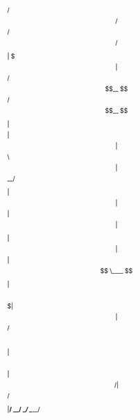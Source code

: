  /$$   /$$  /$$$$$$   /$$$$$$ 

| $$$ | $$ /$$__  $$ /$$__  $$

| $$$$| $$| $$  \ $$| $$  \__/

| $$ $$ $$| $$  | $$|  $$$$$$ 

| $$  $$$$| $$  | $$ \____  $$

| $$\  $$$| $$  | $$ /$$  \ $$

| $$ \  $$|  $$$$$$/|  $$$$$$/

|__/  \__/ \______/  \______/
